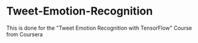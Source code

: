 # Tweet-Emotion-Recognition
This is done for the "Tweet Emotion Recognition with TensorFlow" Course from Coursera
